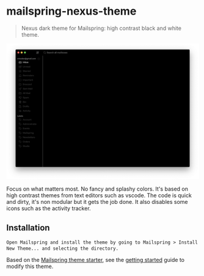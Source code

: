# mailspring-nexus-theme
> Nexus dark theme for Mailspring: high contrast black and white theme.

![Mailspring](screenshot.png)

Focus on what matters most. No fancy and splashy colors. It's based on high contrast themes from text editors such as vscode. The code is quick and dirty, it's non modular but it gets the job done. It also disables some icons such as the activity tracker.

## Installation

```
Open Mailspring and install the theme by going to Mailspring > Install New Theme... and selecting the directory.
```

Based on the [Mailspring theme starter](https://github.com/Foundry376/Mailspring-Theme-Starter), see the [getting started](https://github.com/Foundry376/Mailspring-Theme-Starter#getting-started) guide to modify this theme.